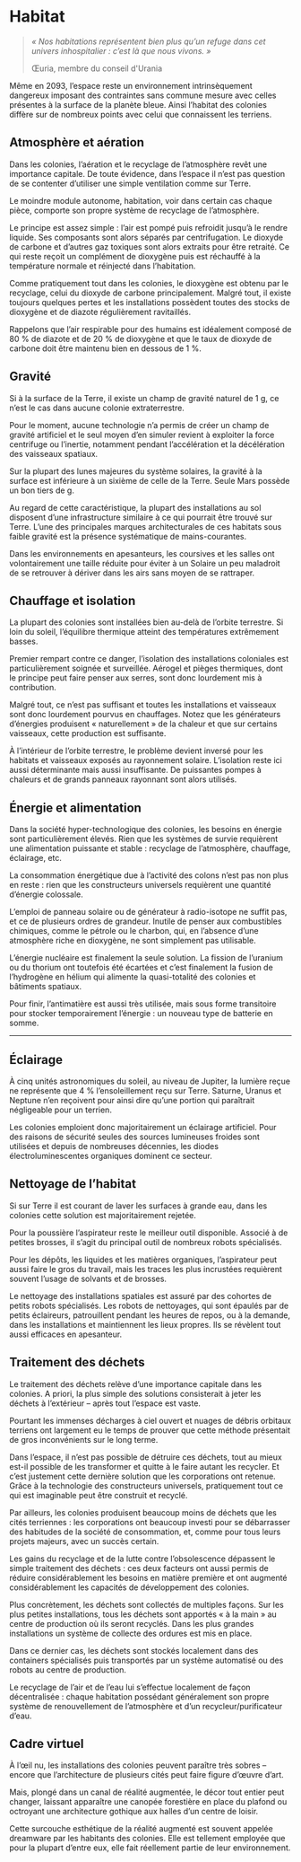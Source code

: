 # Habitat
> *« Nos habitations représentent bien plus qu’un refuge dans cet univers inhospitalier : c’est là que nous vivons. »*
>
> Œuria, membre du conseil d'Urania

Même en 2093, l’espace reste un environnement intrinsèquement dangereux imposant des contraintes sans commune mesure avec celles présentes à la surface de la planète bleue. Ainsi l’habitat des colonies diffère sur de nombreux points avec celui que connaissent les terriens.

## Atmosphère et aération
Dans les colonies, l’aération et le recyclage de l’atmosphère revêt une importance capitale. De toute évidence, dans l’espace il n’est pas question de se contenter d’utiliser une simple ventilation comme sur Terre.

Le moindre module autonome, habitation, voir dans certain cas chaque pièce, comporte son propre système de recyclage de l’atmosphère.

Le principe est assez simple : l’air est pompé puis refroidit jusqu’à le rendre liquide. Ses composants sont alors séparés par centrifugation. Le dioxyde de carbone et d’autres gaz toxiques sont alors extraits pour être retraité. Ce qui reste reçoit un complément de dioxygène puis est réchauffé à la température normale et réinjecté dans l’habitation.

Comme pratiquement tout dans les colonies, le dioxygène est obtenu par le recyclage, celui du dioxyde de carbone principalement. Malgré tout, il existe toujours quelques pertes et les installations possèdent toutes des stocks de dioxygène et de diazote régulièrement ravitaillés.

Rappelons que l’air respirable pour des humains est idéalement composé de 80 % de diazote et de 20 % de dioxygène et que le taux de dioxyde de carbone doit être maintenu bien en dessous de 1 %.

## Gravité
Si à la surface de la Terre, il existe un champ de gravité naturel de 1 g, ce n’est le cas dans aucune colonie extraterrestre.

Pour le moment, aucune technologie n’a permis de créer un champ de gravité artificiel et le seul moyen d’en simuler revient à exploiter la force centrifuge ou l’inertie, notamment pendant l’accélération et la décélération des vaisseaux spatiaux.

Sur la plupart des lunes majeures du système solaires, la gravité à la surface est inférieure à un sixième de celle de la Terre. Seule Mars possède un bon tiers de g.

Au regard de cette caractéristique, la plupart des installations au sol disposent d’une infrastructure similaire à ce qui pourrait être trouvé sur Terre. L’une des principales marques architecturales de ces habitats sous faible gravité est la présence systématique de mains-courantes.

Dans les environnements en apesanteurs, les coursives et les salles ont volontairement une taille réduite pour éviter à un Solaire un peu maladroit de se retrouver à dériver dans les airs sans moyen de se rattraper.

## Chauffage et isolation
La plupart des colonies sont installées bien au-delà de l’orbite terrestre. Si loin du soleil, l’équilibre thermique atteint des températures extrêmement basses.

Premier rempart contre ce danger, l’isolation des installations coloniales est particulièrement soignée et surveillée. Aérogel et pièges thermiques, dont le principe peut faire penser aux serres, sont donc lourdement mis à contribution.

Malgré tout, ce n’est pas suffisant et toutes les installations et vaisseaux sont donc lourdement pourvus en chauffages. Notez que les générateurs d’énergies produisent « naturellement » de la chaleur et que sur certains vaisseaux, cette production est suffisante.

À l’intérieur de l’orbite terrestre, le problème devient inversé pour les habitats et vaisseaux exposés au rayonnement solaire. L’isolation reste ici aussi déterminante mais aussi insuffisante. De puissantes pompes à chaleurs et de grands panneaux rayonnant sont alors utilisés.

## Énergie et alimentation
Dans la société hyper-technologique des colonies, les besoins en énergie sont particulièrement élevés. Rien que les systèmes de survie requièrent une alimentation puissante et stable : recyclage de l’atmosphère, chauffage, éclairage, etc.

La consommation énergétique due à l’activité des colons n’est pas non plus en reste : rien que les constructeurs universels requièrent une quantité d’énergie colossale.

L’emploi de panneau solaire ou de générateur à radio-isotope ne suffit pas, et ce de plusieurs ordres de grandeur. Inutile de penser aux combustibles chimiques, comme le pétrole ou le charbon, qui, en l’absence d’une atmosphère riche en dioxygène, ne sont simplement pas utilisable.

L’énergie nucléaire est finalement la seule solution. La fission de l’uranium ou du thorium ont toutefois été écartées et c’est finalement la fusion de l’hydrogène en hélium qui alimente la quasi-totalité des colonies et bâtiments spatiaux.

Pour finir, l’antimatière est aussi très utilisée, mais sous forme transitoire pour stocker temporairement l’énergie : un nouveau type de batterie en somme.

----
## Éclairage
À cinq unités astronomiques du soleil, au niveau de Jupiter, la lumière reçue ne représente que 4 % l’ensoleillement reçu sur Terre. Saturne, Uranus et Neptune n’en reçoivent pour ainsi dire qu’une portion qui paraîtrait négligeable pour un terrien.

Les colonies emploient donc majoritairement un éclairage artificiel. Pour des raisons de sécurité seules des sources lumineuses froides sont utilisées et depuis de nombreuses décennies, les diodes électroluminescentes organiques dominent ce secteur.

## Nettoyage de l’habitat
Si sur Terre il est courant de laver les surfaces à grande eau, dans les colonies cette solution est majoritairement rejetée.

Pour la poussière l’aspirateur reste le meilleur outil disponible. Associé à de petites brosses, il s’agit du principal outil de nombreux robots spécialisés.

Pour les dépôts, les liquides et les matières organiques, l’aspirateur peut aussi faire le gros du travail, mais les traces les plus incrustées requièrent souvent l’usage de solvants et de brosses.

Le nettoyage des installations spatiales est assuré par des cohortes de petits robots spécialisés. Les robots de nettoyages, qui sont épaulés par de petits éclaireurs, patrouillent pendant les heures de repos, ou à la demande, dans les installations et maintiennent les lieux propres. Ils se révèlent tout aussi efficaces en apesanteur.

## Traitement des déchets
Le traitement des déchets relève d’une importance capitale dans les colonies. A priori, la plus simple des solutions consisterait à jeter les déchets à l’extérieur – après tout l’espace est vaste.

Pourtant les immenses décharges à ciel ouvert et nuages de débris orbitaux terriens ont largement eu le temps de prouver que cette méthode présentait de gros inconvénients sur le long terme.

Dans l’espace, il n’est pas possible de détruire ces déchets, tout au mieux est-il possible de les transformer et quitte à le faire autant les recycler. Et c’est justement cette dernière solution que les corporations ont retenue. Grâce à la technologie des constructeurs universels, pratiquement tout ce qui est imaginable peut être construit et recyclé.

Par ailleurs, les colonies produisent beaucoup moins de déchets que les cités terriennes : les corporations ont beaucoup investi pour se débarrasser des habitudes de la société de consommation, et, comme pour tous leurs projets majeurs, avec un succès certain.

Les gains du recyclage et de la lutte contre l’obsolescence dépassent le simple traitement des déchets : ces deux facteurs ont aussi permis de réduire considérablement les besoins en matière première et ont augmenté considérablement les capacités de développement des colonies.

Plus concrètement, les déchets sont collectés de multiples façons. Sur les plus petites installations, tous les déchets sont apportés « à la main » au centre de production où ils seront recyclés. Dans les plus grandes installations un système de collecte des ordures est mis en place.

Dans ce dernier cas, les déchets sont stockés localement dans des containers spécialisés puis transportés par un système automatisé ou des robots au centre de production.

Le recyclage de l’air et de l’eau lui s’effectue localement de façon décentralisée : chaque habitation possédant généralement son propre système de renouvellement de l’atmosphère et d’un recycleur/purificateur d’eau.

## Cadre virtuel
À l’œil nu, les installations des colonies peuvent paraître très sobres – encore que l’architecture de plusieurs cités peut faire figure d’œuvre d’art.

Mais, plongé dans un canal de réalité augmentée, le décor tout entier peut changer, laissant apparaître une canopée forestière en place du plafond ou octroyant une architecture gothique aux halles d’un centre de loisir.

Cette surcouche esthétique de la réalité augmenté est souvent appelée dreamware par les habitants des colonies. Elle est tellement employée que pour la plupart d’entre eux, elle fait réellement partie de leur environnement.